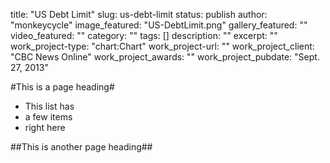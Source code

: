 title: "US Debt Limit"
slug: us-debt-limit
status: publish
author: "monkeycycle"
image_featured: "US-DebtLimit.png"
gallery_featured: ""
video_featured: ""
category: ""
tags: []
description: ""
excerpt: ""
work_project-type: "chart:Chart"
work_project-url: ""
work_project_client: "CBC News Online"
work_project_awards: ""
work_project_pubdate: "Sept. 27, 2013"


#This is a page heading#

* This list has
* a few items
* right here

##This is another page heading##